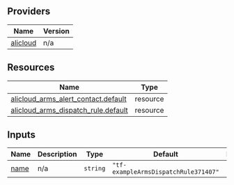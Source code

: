 <!-- BEGIN_TF_DOCS -->
## Providers

| Name | Version |
|------|---------|
| <a name="provider_alicloud"></a> [alicloud](#provider\_alicloud) | n/a |

## Resources

| Name | Type |
|------|------|
| [alicloud_arms_alert_contact.default](https://registry.terraform.io/providers/hashicorp/alicloud/latest/docs/resources/arms_alert_contact) | resource |
| [alicloud_arms_dispatch_rule.default](https://registry.terraform.io/providers/hashicorp/alicloud/latest/docs/resources/arms_dispatch_rule) | resource |

## Inputs

| Name | Description | Type | Default | Required |
|------|-------------|------|---------|:--------:|
| <a name="input_name"></a> [name](#input\_name) | n/a | `string` | `"tf-exampleArmsDispatchRule371407"` | no |
<!-- END_TF_DOCS -->    
